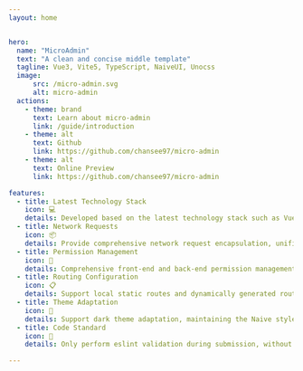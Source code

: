 ```yaml
---
layout: home


hero:
  name: "MicroAdmin"
  text: "A clean and concise middle template"
  tagline: Vue3, Vite5, TypeScript, NaiveUI, Unocss
  image:
      src: /micro-admin.svg
      alt: micro-admin
  actions:
    - theme: brand
      text: Learn about micro-admin
      link: /guide/introduction
    - theme: alt
      text: Github
      link: https://github.com/chansee97/micro-admin
    - theme: alt
      text: Online Preview
      link: https://github.com/chansee97/micro-admin

features:
  - title: Latest Technology Stack
    icon: 💻
    details: Developed based on the latest technology stack such as Vue3, Vite5, TypeScript, NaiveUI, Unocss
  - title: Network Requests
    icon: 📦
    details: Provide comprehensive network request encapsulation, unified response handling, and multi-scenario capabilities
  - title: Permission Management
    icon: 🔑
    details: Comprehensive front-end and back-end permission management solution
  - title: Routing Configuration
    icon: 📋
    details: Support local static routes and dynamically generated routes returned by the backend, making routing simple and easy to configure
  - title: Theme Adaptation
    icon: 🎨
    details: Support dark theme adaptation, maintaining the Naive style of the interface
  - title: Code Standard
    icon: 📝
    details: Only perform eslint validation during submission, without excessive restrictions, making development easier

---
```


<style>
:root {
  --vp-home-hero-name-color: transparent;
  --vp-home-hero-name-background: -webkit-linear-gradient(120deg, #26e19c 50%, #28db2e);

  --vp-home-hero-image-background-image: linear-gradient(-45deg, #8fe992 50%, #8bee8f 50%);
  --vp-home-hero-image-filter: blur(44px);
}

@media (min-width: 640px) {
  :root {
    --vp-home-hero-image-filter: blur(56px);
  }
}

@media (min-width: 960px) {
  :root {
    --vp-home-hero-image-filter: blur(68px);
  }
}
</style>
